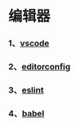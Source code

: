 # 编辑器

### 1、[vscode](/编辑器/vscode)

### 2、[editorconfig](/编辑器/editorconfig)

### 3、[eslint](/编辑器/eslint)

### 4、[babel](/编辑器/babel)
